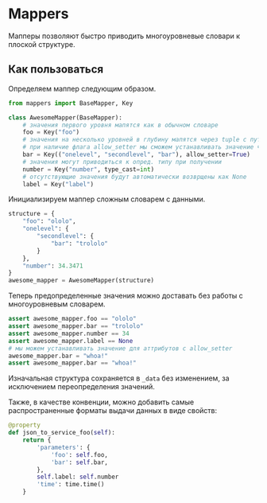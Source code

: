 # Mappers

Мапперы позволяют быстро приводить многоуровневые словари к плоской структуре. 

## Как пользоваться

Определяем маппер следующим образом.

``` py
from mappers import BaseMapper, Key

class AwesomeMapper(BaseMapper):
    # значения первого уровня мапятся как в обычном словаре
    foo = Key("foo")
    # значения на несколько уровней в глубину мапятся через tuple с путем
    # при наличие флага allow_setter мы сможем устанавливать значение через mapper
    bar = Key(("onelevel", "secondlevel", "bar"), allow_setter=True)
    # значения могут приводиться к опред. типу при получении
    number = Key("number", type_cast=int)
    # отсутствующие значения будут автоматически возврщены как None
    label = Key("label")
```

Инициализируем маппер сложным словарем с данными.
``` python
structure = {
    "foo": "ololo",
    "onelevel": {
        "secondlevel": {
            "bar": "trololo"
        }
    },
    "number": 34.3471
}
awesome_mapper = AwesomeMapper(structure)
```

Теперь предопределенные значения можно доставать без работы с многоуровневым словарем.

``` python
assert awesome_mapper.foo == "ololo"
assert awesome_mapper.bar == "trololo"
assert awesome_mapper.number == 34
assert awesome_mapper.label == None
# мы можем устанавливать значение для аттрибутов с allow_setter
awesome_mapper.bar = "whoa!"
assert awesome_mapper.bar == "whoa!"
```

Изначальная структура сохраняется в `_data` без изменением, за исключением переопределения значений.

Также, в качестве конвенции, можно добавить самые распространенные форматы выдачи данных в виде свойств:

``` python
@property
def json_to_service_foo(self):
    return {
        'parameters': {
            'foo': self.foo,
            'bar': self.bar,
        },
        self.label: self.number
        'time': time.time()
    }
```
